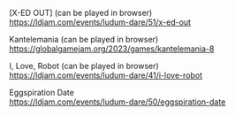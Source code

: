 [X-ED OUT] (can be played in browser) \
https://ldjam.com/events/ludum-dare/51/x-ed-out

Kantelemania (can be played in browser) \
https://globalgamejam.org/2023/games/kantelemania-8

I, Love, Robot (can be played in browser) \
https://ldjam.com/events/ludum-dare/41/i-love-robot

Eggspiration Date  \
https://ldjam.com/events/ludum-dare/50/eggspiration-date

<!--
**F1nde/F1nde** is a ✨ _special_ ✨ repository because its `README.md` (this file) appears on your GitHub profile.

Here are some ideas to get you started:

- 🔭 I’m currently working on ...
- 🌱 I’m currently learning ...
- 👯 I’m looking to collaborate on ...
- 🤔 I’m looking for help with ...
- 💬 Ask me about ...
- 📫 How to reach me: ...
- 😄 Pronouns: ...
- ⚡ Fun fact: ...
-->
